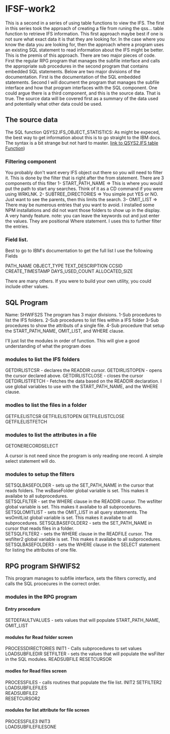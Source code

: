 # IFSF-work2

This is a second in a series of using table functions to view the IFS. The first in this series took the approach of creating a file from runing the qss...  table function to retrieve IFS information.  This first approach maybe best if one is not sure what exact data it is that they are looking for. In the case where you know the data you are looking for, then the approach where a program uses an existing SQL statement to read information about the IFS might be better. This is the premis of this approach. There are two major pieces of code. First the regular RPG program that manages the subfile interface and calls the appropriate sub procedures in the second program that contains embedded SQL statements. Below are two major divisions of the documentation. First is the documentation of the SQL embedded statements. Second I will document the program that manages the subfile interface and how that program interfaces with the SQL component. One could argue there is a third component, and this is the source data. That is true. The source data will be covered first as a summary of the data used and potentially what other data could be used. 

## The source data 
The SQL function QSYS2.IFS_OBJECT_STATISTICS: 
As might be expeced, the best way to get information about this is to go straight to the IBM docs. The syntax is a bit strange but not hard to master.
	[link to QSYS2.IFS table Function](https://www.ibm.com/docs/en/i/7.4?topic=services-ifs-object-statistics-table-function))
### Filtering component
You probably don't want every IFS  object out there so you will need to filter it. This is done by the filter that is right after the from statement. There are 3 components of this filter 
1- START_PATH_NAME =>   This is where you would put the path to start any searches.  Think of it as a CD command if you were using WRKLNK.
2- SUBTREE_DIRECTORIES => You simple put YES or NO. Just want to see the parents, then this limits the search. 
3- OMIT_LIST =>  There may be numerous entries that you want to avoid. I installed some NPM installations and did not want those folders to show up in the display. A very handy feature. 
  note: you can leave the keywords out and just enter the values. They are positional 
  Where statement. I uses this to further filter the entries. 

### Field list. 
Best to go to IBM's documentation to get the full list
I use the following Fields 

PATH_NAME 
OBJECT_TYPE 
TEXT_DESCRIPTION 
CCSID 
CREATE_TIMESTAMP 
DAYS_USED_COUNT 
ALLOCATED_SIZE 

There are many others. If you were to build your own utility, you could include other values. 

## SQL Program 
Name: SHWIFS2S 
The program has 3 major divisions. 
1-Sub procedures to list the IFS folders. 
2-Sub procedures to list files within a IFS folder 
3-Sub procedures to show the attributs of a single file. 
4-Sub procedure that setup the START_PATH_NAME, OMIT_LIST, and WHERE clause. 

I'll just list the modules in order of function. This will give a good understanding of what the program does 
### modules to list the IFS folders 
GETDIRLISTCSR - declares the READDIR cursor. 
GETDIRLISTOPEN - opens the cursor declared above. 
GETDIRLISTCLOSE - closes the cursor           
GETDIRLISTFETCH - Fetches the data based on the READDIR declaration. I use global variables to use with the START_PATH_NAME, and the WHERE clause.           
            
### modles to list the files in a folder 
GETFILELISTCSR
GETFILELISTOPEN 
GETFILELISTCLOSE                        
GETFILELISTFETCH                      

### modules to list the attributes in a file 
GETONERECORDSELECT

A cursor is not need since the program is only reading one record. A simple select statement will do. 
             
### modules to setup the filters 
SETSQLBASEFOLDER - sets up the SET_PATH_NAME in the cursor that reads folders. The wsBaseFolder global variable is set. This makes it availabe to all subprocedures.       
SETSQLFILTER - set the WHERE clause in the READDIR cursor. The wsfilter global variable is set. This makes it availabe to all subprocedures. 
SETSQLOMITLIST - sets the OMIT_LIST in all query statements. The wsOmitList global variable is set. This makes it availabe to all subprocedures.
SETSQLBASEFOLDER2 - sets the SET_PATH_NAME in cursor that reads files in a folder.       
SETSQLFILTER2 - sets the WHERE clause in the READFILE cursor. The wsfilter2 global variable is set. This makes it availabe to all subprocedures. 
SETSQLBASEFOLDER3 - sets the WHERE clause in the SELECT statement for listing the attributes of one file.      

## RPG program SHWIFS2 
This program manages to subfile interface, sets the filters correctly, and calls the SQL procecures in the correct order. 

### modules in the RPG program 

#### Entry procedure 
SETDEFAULTVALUES - sets values that will populate START_PATH_NAME, OMIT_LIST

#### modules for Read folder screen 
PROCESSDIRECTORIES 
  INIT1 - Calls subprocedures to set values
  LOADSUBFILEDIR
  SETFILTER - sets the values that will populate the wsFilter in the SQL modules.
  READSUBFILE
  RESETCURSOR
       
#### modles for Read files screen 
PROCESSFILES - calls routines that populate the file list. 
  INIT2 
  SETFILTER2
  LOADSUBFILEFILES                   
  READSUBFILE2                     
  RESETCURSOR2                       
     

#### modules for list attribute for file screen 
PROCESSFILE3
  INIT3                               
  LOADSUBFILEFILESONE                          
                             
                   

                     
                     
                                      



         
          
          
             
 
          
         


